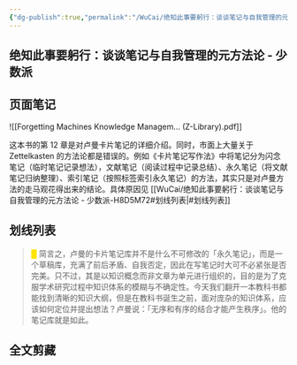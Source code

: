 ```yaml
---
{"dg-publish":true,"permalink":"/WuCai/绝知此事要躬行：谈谈笔记与自我管理的元方法论 - 少数派-H8D5M72/","tags":["工具效率"]}
---
```



## 绝知此事要躬行：谈谈笔记与自我管理的元方法论 - 少数派

## 页面笔记

![[Forgetting Machines Knowledge Managem... (Z-Library).pdf]]

 这本书的第 12 章是对卢曼卡片笔记的详细介绍。同时，市面上大量关于 Zettelkasten 的方法论都是错误的。例如《卡片笔记写作法》中将笔记分为闪念笔记（临时笔记记录想法），文献笔记（阅读过程中记录总结）、永久笔记（将文献笔记归纳整理）、索引笔记（按照标签索引永久笔记）的方法，其实只是对卢曼方法的走马观花得出来的结论。具体原因见 [[WuCai/绝知此事要躬行：谈谈笔记与自我管理的元方法论 - 少数派-H8D5M72#划线列表\|#划线列表]]

## 划线列表

> <font color="#FFE500">█  </font>简言之，卢曼的卡片笔记库并不是什么不可修改的「永久笔记」，而是一个草稿库，充满了前后矛盾、自我否定，因此在写笔记时大可不必紧张是否完美。只不过，其是以知识概念而非文章为单元进行组织的，目的是为了克服学术研究过程中知识体系的模糊与不确定性。今天我们翻开一本教科书都能找到清晰的知识大纲，但是在教科书诞生之前，面对庞杂的知识体系，应该如何定位并提出想法？卢曼说：「无序和有序的结合才能产生秩序」。他的笔记库就是如此。

## 全文剪藏
